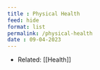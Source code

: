 ```yaml
---
title : Physical Health
feed: hide
format: list
permalink: /physical-health
date : 09-04-2023
---
```


- Related: [[Health]]